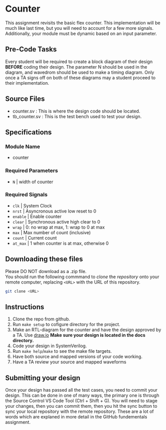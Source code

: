 ﻿# Counter

This assignment revisits the basic flex counter. 
This implementation will be much like last time, 
but you will need to account for a few more signals. 
Additionally, your module must be dynamic based on an input parameter. 

## Pre-Code Tasks
Every student will be required to create a block diagram of their design 
**BEFORE** coding their design. The parameter N should be used in the 
diagram, and wavedrom should be used to make a timing diagram. Only once
a TA signs off on both of these diagrams may a student proceed to their 
implementation.

## Source Files
- counter.sv : This is where the design code should be located.
- tb_counter.sv : This is the test bench used to test your design.

## Specifications
### Module Name 
- counter

### Required Parameters
- `N` | width of counter

### Required Signals

- `clk` | System Clock
- `nrst` | Asyncronous active low reset to 0
- `enable` | Enable counter
- `clear` | Synchronous active high clear to 0
- `wrap` | 0: no wrap at max, 1: wrap to 0 at max
- `max` | Max number of count (inclusive)
- `count` | Current count
- `at_max` | 1 when counter is at max, otherwise 0

## Downloading these files
Please DO NOT download as a .zip file.  
You should run the following commmand to *clone* the *repository* onto
your remote computer, replacing `<URL>` with the URL of this repository.

```bash
git clone <URL>
```

## Instructions
1. Clone the repo from github.
2. Run `make setup` to cofigure directory for the project.
3. Make an RTL-diagram for the counter and have the design approved by a TA. Use [draw.io](https://app.diagrams.net/) **Make sure your design is located in the docs directory.**
4. Code your design in SystemVerilog.
5. Run `make help`/`make` to see the make file targets.
6. Have both source and mapped versions of your code working.
7. Have a TA review your source and mapped waveforms

## Submitting your design
Once your design has passed all the test cases, you need to commit your design.
This can be done in one of many ways, the primary one is through the Source Control
VS Code Tool (Ctrl + Shift + G). You will need to stage your changes, then you
can commit them, then you hit the sync button to sync your local repository with
the remote repository. These are a lot of words which are explaned in more detail 
in the GitHub fundementals assignment.
